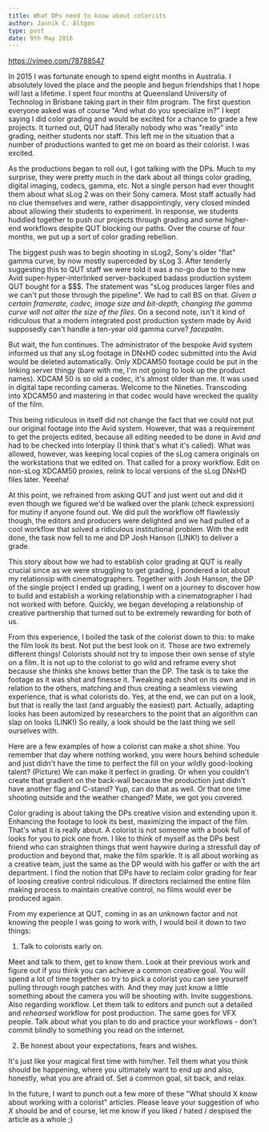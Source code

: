 ```yaml
---
title: What DPs need to know about colorists
author: Jannik C. Altgen
type: post
date: 9th May 2016
---
```


https://vimeo.com/78788547

In 2015 I was fortunate enough to spend eight months in Australia. I absolutely loved the place and the people and begun friendships that I hope will last a lifetime. I spent four months at Queensland University of Technolog in Brisbane taking part in their film program. The first question everyone asked was of course "And what do you specialize in?" I kept saying I did color grading and would be excited for a chance to grade a few projects. It turned out, QUT had literally nobody who was "really" into grading, neither students nor staff. This left me in the  situation that a number of productions wanted to get me on board as their colorist. I was excited.

As the productions began to roll out, I got talking with the DPs. Much to my surprise, they were pretty much in the dark about all things color grading, digital imaging, codecs, gamma, etc. Not a single person had ever thought them about what sLog 2 was on their Sony camera. Most staff actually had no clue themselves and were, rather disappointingly, very closed minded about allowing their students to experiment. In response, we students huddled together to push our projects through grading and some higher-end workflows despite QUT blocking our paths. Over the course of four months, we put up a sort of color grading rebellion.

The biggest push was to begin shooting in sLog2, Sony's older "flat" gamma curve, by now mostly superceded by sLog 3. After tenderly suggesting this to QUT staff we were told it was a no-go due to the new Avid super-hyper-interlinked server-backuped badass production system QUT bought for a $$$. The statement was "sLog produces larger files and we can't put those through the pipeline". We had to call BS on that. *Given a certain framerate, codec, image size and bit-depth, changing the gamma curve will not alter the size of the files.* On a second note, isn't it kind of ridiculous that a modern integrated post production system made by Avid supposedly can't handle a ten-year old gamma curve? *facepalm*.

But wait, the fun continues. The administrator of the bespoke Avid system informed us that any sLog footage in DNxHD codec submitted into the Avid would be deleted automatically. Only XDCAM50 footage could be put in the linking server thingy (bare with me, I'm not going to look up the product names). XDCAM 50 is so old a codec, it's almost older than me. It was used in digital tape recording cameras. Welcome to the Nineties. Transcoding into XDCAM50 and mastering in that codec would have wrecked the quality of the film.

This being ridiculous in itself did not change the fact that we could not put our original footage into the Avid system. However, that was a requirement to get the projects edited, because all editing needed to be done in Avid *and* had to be checked into Interplay (I think that's what it's called). What was allowed, however, was keeping local copies of the sLog camera originals on the workstations that we edited on. That called for a proxy workflow. Edit on non-sLog XDCAM50 proxies, relink to local versions of the sLog DNxHD files later. Yeeeha!

At this point, we refrained from asking QUT and just went out and did it even though we figured we'd be walked over the plank (check expression) for mutiny if anyone found out. We did pull the workflow off flawlessly though, the editors and producers were delighted and we had pulled of a cool workflow that solved a ridiculous institutional problem. With the edit done, the task now fell to me and DP Josh Hanson (LINK!) to deliver a grade.

This story about how we had to establish color grading at QUT is really crucial since as we were struggling to get grading, I pondered a lot about my relationsip with cinematographers. Together with Josh Hanson, the DP of the single project I ended up grading, I went on a journey to discover how to build and establish a working relationship with a cinematographer I had not worked with before. Quickly, we began developing a relationship of creative partnership that turned out to be extremely rewarding for both of us.

From this experience, I boiled the task of the colorist down to this: to make the film look its best. Not put the best look on it. Those are two extremely different things! Colorists should not try to impose their own sense of style on a film. It is not up to the colorist to go wild and reframe every shot because she thinks she knows better than the DP. The task is to take the footage as it was shot and finesse it. Tweaking each shot on its own and in relation to the others, matching and thus creating a seamless viewing experience, that is what colorists do. Yes, at the end, we can put on a look, but that is really the last (and arguably the easiest) part. Actually, adapting looks has been automized by researchers to the point that an algorithm can slap on looks (LINK!) So really, a look should be the last thing we sell ourselves with.

Here are a few examples of how a colorist can make a shot shine. You remember that day where nothing worked, you were hours behind schedule and just didn't have the time to perfect the fill on your wildly good-looking talent? (Picture) We can make it perfect in grading. Or when you couldn't create that gradient on the back-wall because the production just didn't have another flag and C-stand? Yup, can do that as well. Or that one time shooting outside and the weather changed? Mate, we got you covered.

Color grading is about taking the DPs creative vision and extending upon it. Enhancing the footage to look its best, maximizing the impact of the film. That's what it is really about. A colorist is not someone with a book full of looks for you to pick one from. I like to think of myself as the DPs best friend who can straighten things that went haywire during a stressfull day of production and beyond that, make the film sparkle. It is all about working as a creative team, just the same as the DP would with his gaffer or with the art department. I find the notion that DPs have to reclaim color grading for fear of loosing creative control ridiculous. If directors reclaimed the entire film making process to maintain creative control, no films would ever be produced again.

From my experience at QUT, coming in as an unknown factor and not knowing the people I was going to work with, I would boil it down to two things:

1. Talk to colorists early on.

Meet and talk to them, get to know them. Look at their previous work and figure out if you think you can achieve a common creative goal. You will spend a lot of time together so try to pick a colorist you can see yourself pulling through rough patches with. And they may just know a little something about the camera you will be shooting with. Invite suggestions. Also regarding workflow. Let them talk to editors and punch out a detailed and *rehearsed* workflow for post production. The same goes for VFX people. Talk about what you plan to do and practice your workflows - don't commit blindly to something you read on the internet.

2. Be honest about your expectations, fears and wishes.

It's just like your magical first time with him/her. Tell them what you think should be happening, where you ultimately want to end up and also, honestly, what you are afraid of. Set a common goal, sit back, and relax.

In the future, I want to punch out a few more of these "What should X know about working with a colorist" articles. Please leave your suggestion of who *X* should be and of course, let me know if you liked / hated / despised the article as a whole ;)
